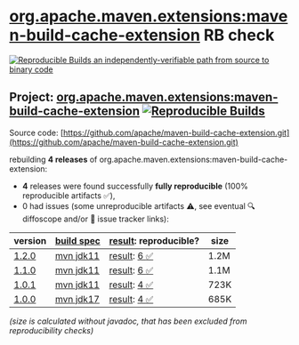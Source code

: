 [org.apache.maven.extensions:maven-build-cache-extension](https://central.sonatype.com/artifact/org.apache.maven.extensions/maven-build-cache-extension/versions) RB check
=======

[![Reproducible Builds](https://reproducible-builds.org/images/logos/rb.svg) an independently-verifiable path from source to binary code](https://reproducible-builds.org/)

## Project: [org.apache.maven.extensions:maven-build-cache-extension](https://central.sonatype.com/artifact/org.apache.maven.extensions/maven-build-cache-extension/versions) [![Reproducible Builds](https://img.shields.io/endpoint?url=https://raw.githubusercontent.com/jvm-repo-rebuild/reproducible-central/master/content/org/apache/maven/extensions/maven-build-cache-extension/badge.json)](https://github.com/jvm-repo-rebuild/reproducible-central/blob/master/content/org/apache/maven/extensions/maven-build-cache-extension/README.md)

Source code: [https://github.com/apache/maven-build-cache-extension.git](https://github.com/apache/maven-build-cache-extension.git)

rebuilding **4 releases** of org.apache.maven.extensions:maven-build-cache-extension:
- **4** releases were found successfully **fully reproducible** (100% reproducible artifacts :white_check_mark:),
- 0 had issues (some unreproducible artifacts :warning:, see eventual :mag: diffoscope and/or :memo: issue tracker links):

| version | [build spec](/BUILDSPEC.md) | [result](https://reproducible-builds.org/docs/jvm/): reproducible? | size |
| -- | --------- | ------ | -- |
| [1.2.0](https://central.sonatype.com/artifact/org.apache.maven.extensions/maven-build-cache-extension/1.2.0/pom) | [mvn jdk11](maven-build-cache-extension-1.2.0.buildspec) | [result](maven-build-cache-extension-1.2.0.buildinfo): [6 :white_check_mark: ](maven-build-cache-extension-1.2.0.buildcompare) | 1.2M |
| [1.1.0](https://central.sonatype.com/artifact/org.apache.maven.extensions/maven-build-cache-extension/1.1.0/pom) | [mvn jdk11](maven-build-cache-extension-1.1.0.buildspec) | [result](maven-build-cache-extension-1.1.0.buildinfo): [6 :white_check_mark: ](maven-build-cache-extension-1.1.0.buildcompare) | 1.1M |
| [1.0.1](https://central.sonatype.com/artifact/org.apache.maven.extensions/maven-build-cache-extension/1.0.1/pom) | [mvn jdk11](maven-build-cache-extension-1.0.1.buildspec) | [result](maven-build-cache-extension-1.0.1.buildinfo): [4 :white_check_mark: ](maven-build-cache-extension-1.0.1.buildcompare) | 723K |
| [1.0.0](https://central.sonatype.com/artifact/org.apache.maven.extensions/maven-build-cache-extension/1.0.0/pom) | [mvn jdk17](maven-build-cache-extension-1.0.0.buildspec) | [result](maven-build-cache-extension-1.0.0.buildinfo): [4 :white_check_mark: ](maven-build-cache-extension-1.0.0.buildcompare) | 685K |

<i>(size is calculated without javadoc, that has been excluded from reproducibility checks)</i>
